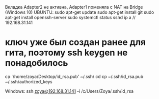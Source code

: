 Вкладка Adapter2 не активна, Adapter1 поменяла с NAT на Bridge (Windows 10)
UBUNTU:
sudo apt-get update
sudo apt-get install git
sudo apt-get install openssh-server
sudo systemctl status sshd
ip a // 192.168.31.141
# ключ уже был создан ранее для гита, поэтому ssh keygen не понадобилось
cp '/home/zoya/Desktop/id_rsa.pub' ~/.ssh/ cd 
cp ~/.ssh/id_rsa.pub ~/.ssh/authorized_keys 


Windows:
ssh zoya@192.168.31.141 -i /c/Users/Zoya/.ssh/id_rsa

